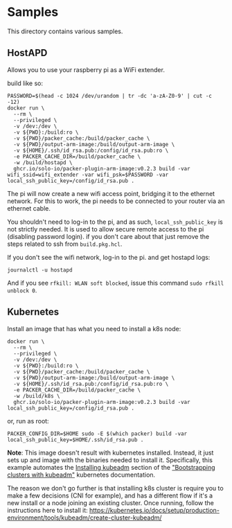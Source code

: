 # Samples

This directory contains various samples.

## HostAPD

Allows you to use your raspberry pi as a WiFi extender.

build like so:
```
PASSWORD=$(head -c 1024 /dev/urandom | tr -dc 'a-zA-Z0-9' | cut -c -12)
docker run \
  --rm \
  --privileged \
  -v /dev:/dev \
  -v ${PWD}:/build:ro \
  -v ${PWD}/packer_cache:/build/packer_cache \
  -v ${PWD}/output-arm-image:/build/output-arm-image \
  -v ${HOME}/.ssh/id_rsa.pub:/config/id_rsa.pub:ro \
  -e PACKER_CACHE_DIR=/build/packer_cache \
  -w /build/hostapd \
  ghcr.io/solo-io/packer-plugin-arm-image:v0.2.3 build -var wifi_ssid=wifi_extender -var wifi_psk=$PASSWORD -var local_ssh_public_key=/config/id_rsa.pub .
```

The pi will now create a new wifi access point, bridging it to the ethernet network.
For this to work, the pi needs to be connected to your router via an ethernet cable.

You shouldn't need to log-in to the pi, and as such, `local_ssh_public_key` is not strictly needed. It is used to allow secure remote access to the pi (disabling password login). if you don't care about that just remove the steps related to ssh from `build.pkg.hcl`.

If you don't see the wifi network, log-in to the pi. and get hostapd logs:

```
journalctl -u hostapd
```

And if you see `rfkill: WLAN soft blocked`, issue this command `sudo rfkill unblock 0`.


## Kubernetes

Install an image that has what you need to install a k8s node:

```
docker run \
  --rm \
  --privileged \
  -v /dev:/dev \
  -v ${PWD}:/build:ro \
  -v ${PWD}/packer_cache:/build/packer_cache \
  -v ${PWD}/output-arm-image:/build/output-arm-image \
  -v ${HOME}/.ssh/id_rsa.pub:/config/id_rsa.pub:ro \
  -e PACKER_CACHE_DIR=/build/packer_cache \
  -w /build/k8s \
  ghcr.io/solo-io/packer-plugin-arm-image:v0.2.3 build -var local_ssh_public_key=/config/id_rsa.pub .
```

or, run as root:
```
PACKER_CONFIG_DIR=$HOME sudo -E $(which packer) build -var local_ssh_public_key=$HOME/.ssh/id_rsa.pub .
```

**Note**: This image doesn't result with kubernetes installed. Instead, it just sets up and image with the binaries needed to install it.
Specifically, this example automates the [Installing kubeadm](https://kubernetes.io/docs/setup/production-environment/tools/kubeadm/install-kubeadm/) section of the ["Bootstrapping clusters with kubeadm"](https://kubernetes.io/docs/setup/production-environment/tools/kubeadm/) kubernetes documentation.

The reason we don't go further is that installing k8s cluster is require you to make a few decisions (CNI for example), and has a different flow if it's a new install or a node joining an existing cluster.
Once running, follow the instructions here to install it: https://kubernetes.io/docs/setup/production-environment/tools/kubeadm/create-cluster-kubeadm/
